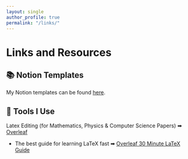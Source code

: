 ```yaml
---
layout: single
author_profile: true
permalink: "/links/"
---
```


<h1>Links and Resources</h1>

## 📚 Notion Templates

My Notion templates can be found [here](https://www.notion.so/Templates-cc84c1cb8ebb4d3dae68935018efd502).

## 🧰 Tools I Use

Latex Editing (for Mathematics, Physics & Computer Science Papers) ➡ [Overleaf](https://www.overleaf.com/)

- The best guide for learning LaTeX fast ➡ [Overleaf 30 Minute LaTeX Guide](https://www.overleaf.com/learn/latex/Learn_LaTeX_in_30_minutes)
